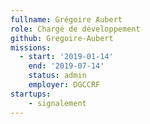 ```yaml
---
fullname: Grégoire Aubert
role: Chargé de développement
github: Gregoire-Aubert
missions:
  - start: '2019-01-14'
    end: '2019-07-14'
    status: admin
    employer: DGCCRF
startups:
    - signalement
---
```

